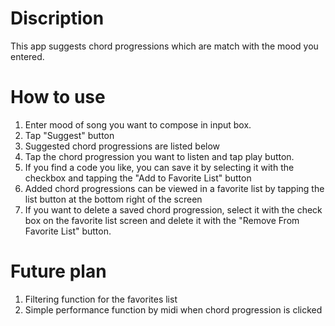 # Discription

This app suggests chord progressions which are match with the mood you entered.

# How to use

1. Enter mood of song you want to compose in input box.
2. Tap "Suggest" button
3. Suggested chord progressions are listed below
4. Tap the chord progression you want to listen and tap play button.
5. If you find a code you like, you can save it by selecting it with the checkbox and tapping the "Add to Favorite List" button
6. Added chord progressions can be viewed in a favorite list by tapping the list button at the bottom right of the screen
7. If you want to delete a saved chord progression, select it with the check box on the favorite list screen and delete it with the "Remove From Favorite List" button.

# Future plan

1. Filtering function for the favorites list
2. Simple performance function by midi when chord progression is clicked
